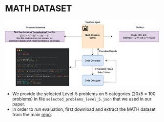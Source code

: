 # MATH DATASET

![math agent](math_agent.png)


- We provide the selected Level-5 problems on 5 categories (20x5 = 100 problems) in file `selected_problems_level_5.json` that we used in our paper.
- In order to run evaluation, first download and extract the MATH dataset from the main [repo](https://github.com/hendrycks/math). 